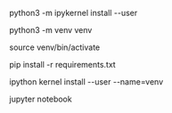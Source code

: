 python3 -m ipykernel install --user

python3 -m venv venv

source venv/bin/activate

pip install -r requirements.txt

ipython kernel install --user --name=venv

jupyter notebook

